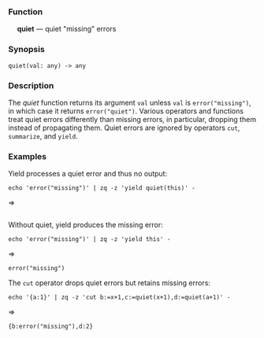 ### Function

&emsp; **quiet** &mdash; quiet "missing" errors

### Synopsis

```
quiet(val: any) -> any
```
### Description
The _quiet_ function returns its argument `val` unless `val` is
`error("missing")`, in which case it returns `error("quiet")`.
Various operators and functions treat quiet errors differently than
missing errors, in particular, dropping them instead of propagating them.
Quiet errors are ignored by operators `cut`, `summarize`, and `yield`.

### Examples

Yield processes a quiet error and thus no output:
```mdtest-command
echo 'error("missing")' | zq -z 'yield quiet(this)' -
```
=>
```mdtest-output
```

Without quiet, yield produces the missing error:
```mdtest-command
echo 'error("missing")' | zq -z 'yield this' -
```
=>
```mdtest-output
error("missing")
```

The `cut` operator drops quiet errors but retains missing errors:
```mdtest-command
echo '{a:1}' | zq -z 'cut b:=x+1,c:=quiet(x+1),d:=quiet(a+1)' -
```
=>
```mdtest-output
{b:error("missing"),d:2}
```
